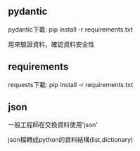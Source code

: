 ## pydantic
pydantic下載:
pip install -r requirements.txt

用來驗證資料，確認資料安全性

## requirements
requests下載:
pip install -r requirements.txt

## json
一般工程師在交換資料使用'json'


json檔轉成python的資料結構(list,dictionary)